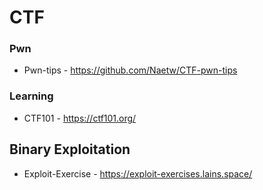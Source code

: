 # CTF

### Pwn
* Pwn-tips - https://github.com/Naetw/CTF-pwn-tips

### Learning
* CTF101 - https://ctf101.org/

## Binary Exploitation
  * Exploit-Exercise - https://exploit-exercises.lains.space/
